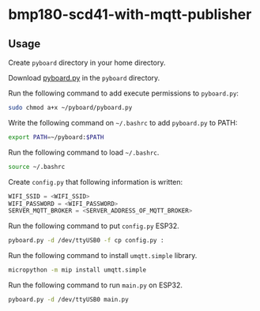 # bmp180-scd41-with-mqtt-publisher
## Usage
Create `pyboard` directory in your home directory.

Download [pyboard.py](
https://github.com/micropython/micropython/blob/master/tools/pyboard.py) in the `pyboard` directory.

Run the following command to add execute permissions to `pyboard.py`:

```bash
sudo chmod a+x ~/pyboard/pyboard.py
```

Write the following command on `~/.bashrc` to add `pyboard.py` to PATH:

```bash
export PATH=~/pyboard:$PATH
```

Run the following command to load `~/.bashrc`.

```bash
source ~/.bashrc
```

Create `config.py` that following information is written:

```python
WIFI_SSID = <WIFI_SSID>
WIFI_PASSWORD = <WIFI_PASSWORD>
SERVER_MQTT_BROKER = <SERVER_ADDRESS_OF_MQTT_BROKER>
````

Run the following command to put `config.py` ESP32.

```bash
pyboard.py -d /dev/ttyUSB0 -f cp config.py :
```

Run the following command to install `umqtt.simple` library.

```bash
micropython -m mip install umqtt.simple
```

Run the following command to run `main.py` on ESP32.

```bash
pyboard.py -d /dev/ttyUSB0 main.py
```
